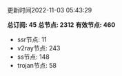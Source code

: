 更新时间2022-11-03 05:43:29

**总订阅: 45**
**总节点: 2312**
**有效节点: 460**
- ssr节点: 11
- v2ray节点: 243
- ss节点: 148
- trojan节点: 58
